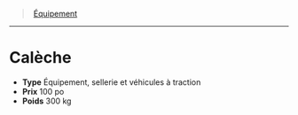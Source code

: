 ﻿---
!Equipment
Type: Équipement, sellerie et véhicules à traction
Price: 100 po
Weight: 300 kg
Id: equipment_hd.md#calèche
ParentLink: equipment_hd.md#Équipement
Name: Calèche
ParentName: Équipement
NameLevel: 1
Attributes: {}
---
> [Équipement](hd_equipment.md)

---

# Calèche

- **Type** Équipement, sellerie et véhicules à traction
- **Prix** 100 po
- **Poids** 300 kg

